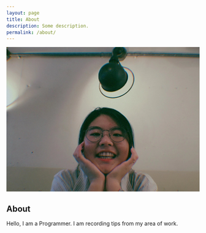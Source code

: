 ```yaml
---
layout: page
title: About
description: Some description.
permalink: /about/
---
```


<img itemprop="image" class="img-rounded" src="/assets/img/profile.jpg" alt="Your Name">

## About

Hello, 
I am a Programmer. 
I am recording tips from my area of work. 
